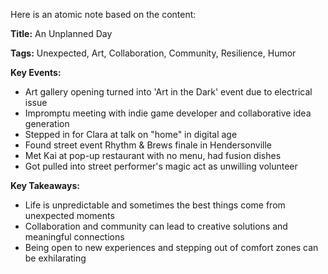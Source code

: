 Here is an atomic note based on the content:

**Title:** An Unplanned Day

**Tags:** Unexpected, Art, Collaboration, Community, Resilience, Humor

**Key Events:**

* Art gallery opening turned into 'Art in the Dark' event due to electrical issue
* Impromptu meeting with indie game developer and collaborative idea generation
* Stepped in for Clara at talk on "home" in digital age
* Found street event Rhythm & Brews finale in Hendersonville
* Met Kai at pop-up restaurant with no menu, had fusion dishes
* Got pulled into street performer's magic act as unwilling volunteer

**Key Takeaways:**

* Life is unpredictable and sometimes the best things come from unexpected moments
* Collaboration and community can lead to creative solutions and meaningful connections
* Being open to new experiences and stepping out of comfort zones can be exhilarating